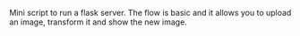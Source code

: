 Mini script to run a flask server.
The flow is basic and it allows you to upload an image, transform it and show the new image.
